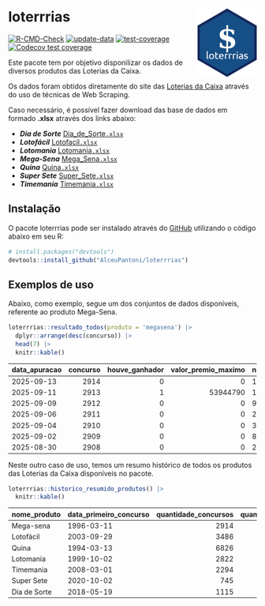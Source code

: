 
<!-- README.md is generated from README.Rmd. Please edit that file -->

# loterrrias <img src="man/figures/logo.png" align="right" height="139" />

<!-- badges: start -->

[![R-CMD-Check](https://github.com/AlceuPantoni/loterrrias/actions/workflows/R-CMD-check.yaml/badge.svg?branch=main)](https://github.com/AlceuPantoni/loterrrias/actions/workflows/R-CMD-check.yaml)
[![update-data](https://github.com/AlceuPantoni/loterrrias/actions/workflows/update-data.yaml/badge.svg)](https://github.com/AlceuPantoni/loterrrias/actions/workflows/update-data.yaml)
[![test-coverage](https://github.com/AlceuPantoni/loterrrias/actions/workflows/test-coverage.yaml/badge.svg?branch=main)](https://github.com/AlceuPantoni/loterrrias/actions/workflows/test-coverage.yaml)
[![Codecov test
coverage](https://codecov.io/gh/AlceuPantoni/loterrrias/branch/main/graph/badge.svg)](https://codecov.io/gh/AlceuPantoni/loterrrias?branch=main)
<!-- badges: end -->

Este pacote tem por objetivo disponilizar os dados de diversos produtos
das Loterias da Caixa.

Os dados foram obtidos diretamente do site das [Loterias da
Caixa](https://loterias.caixa.gov.br/Paginas/default.aspx) através do
uso de técnicas de Web Scraping.

Caso necessário, é possível fazer download das base de dados em formado
**.xlsx** através dos links abaixo:

- ***Dia de Sorte***
  [Dia_de_Sorte`.xlsx`](https://raw.githubusercontent.com/AlceuPantoni/loterrrias/main/data-raw/resultados_diadesorte.xlsx)
- ***Lotofácil***
  [Lotofacil`.xlsx`](https://raw.githubusercontent.com/AlceuPantoni/loterrrias/main/data-raw/resultados_lotofacil.xlsx)
- ***Lotomania***
  [Lotomania`.xlsx`](https://raw.githubusercontent.com/AlceuPantoni/loterrrias/main/data-raw/resultados_lotomania.xlsx)
- ***Mega-Sena***
  [Mega_Sena`.xlsx`](https://raw.githubusercontent.com/AlceuPantoni/loterrrias/main/data-raw/resultados_megasena.xlsx)
- ***Quina***
  [Quina`.xlsx`](https://raw.githubusercontent.com/AlceuPantoni/loterrrias/main/data-raw/resultados_quina.xlsx)
- ***Super Sete***
  [Super_Sete`.xlsx`](https://raw.githubusercontent.com/AlceuPantoni/loterrrias/main/data-raw/resultados_supersete.xlsx)
- ***Timemania***
  [Timemania`.xlsx`](https://raw.githubusercontent.com/AlceuPantoni/loterrrias/main/data-raw/resultados_timemania.xlsx)

## Instalação

O pacote loterrrias pode ser instalado através do
[GitHub](https://github.com/) utilizando o código abaixo em seu R:

``` r
# install.packages("devtools")
devtools::install_github("AlceuPantoni/loterrrias")
```

## Exemplos de uso

Abaixo, como exemplo, segue um dos conjuntos de dados disponíveis,
referente ao produto Mega-Sena.

``` r
loterrrias::resultado_todos(produto = 'megasena') |> 
  dplyr::arrange(desc(concurso)) |> 
  head(7) |> 
  knitr::kable()
```

| data_apuracao | concurso | houve_ganhador | valor_premio_maximo | numeros_sorteados | num_1 | num_2 | num_3 | num_4 | num_5 | num_6 |
|:--------------|---------:|---------------:|--------------------:|:------------------|------:|------:|------:|------:|------:|------:|
| 2025-09-13    |     2914 |              0 |                   0 | 18;25;35;40;46;47 |    18 |    25 |    35 |    40 |    46 |    47 |
| 2025-09-11    |     2913 |              1 |            53944790 | 17;21;34;52;55;60 |    17 |    21 |    34 |    52 |    55 |    60 |
| 2025-09-09    |     2912 |              0 |                   0 | 9;25;37;41;51;59  |     9 |    25 |    37 |    41 |    51 |    59 |
| 2025-09-06    |     2911 |              0 |                   0 | 23;27;32;54;56;59 |    23 |    27 |    32 |    54 |    56 |    59 |
| 2025-09-04    |     2910 |              0 |                   0 | 3;4;11;15;28;29   |     3 |     4 |    11 |    15 |    28 |    29 |
| 2025-09-02    |     2909 |              0 |                   0 | 8;21;31;41;53;58  |     8 |    21 |    31 |    41 |    53 |    58 |
| 2025-08-30    |     2908 |              0 |                   0 | 20;35;36;37;38;50 |    20 |    35 |    36 |    37 |    38 |    50 |

Neste outro caso de uso, temos um resumo histórico de todos os produtos
das Loterias da Caixa disponíveis no pacote.

``` r
loterrrias::historico_resumido_produtos() |> 
  knitr::kable()
```

| nome_produto | data_primeiro_concurso | quantidade_concursos | quantidade_concursos_com_ganhador | percentual_com_ganhador | media_premiacao | maior_premio | menor_premio | total_dezenas_sorteadas | numero_mais_sorteado | numero_menos_sorteado |
|:-------------|:-----------------------|---------------------:|----------------------------------:|------------------------:|----------------:|-------------:|-------------:|------------------------:|---------------------:|----------------------:|
| Mega-sena    | 1996-03-11             |                 2914 |                               640 |                    0.22 |      26359821.9 |    289420865 |    348732.75 |                   17484 |                   10 |                    26 |
| Lotofácil    | 2003-09-29             |                 3486 |                              3077 |                    0.88 |        977462.7 |      8252873 |     10712.22 |                   52290 |                   20 |                    16 |
| Quina        | 1994-03-13             |                 6826 |                              2608 |                    0.38 |       3576318.2 |    579215957 |     14230.37 |                   34130 |                    4 |                    47 |
| Lotomania    | 1999-10-02             |                 2822 |                               701 |                    0.25 |       2562514.4 |     37261930 |    109348.66 |                   56440 |                   47 |                    96 |
| Timemania    | 2008-03-01             |                 2294 |                                78 |                    0.03 |      25486153.3 |    818652938 |    164711.44 |                   16058 |                   20 |                    53 |
| Super Sete   | 2020-10-02             |                  745 |                                30 |                    0.04 |       3168014.8 |     10146164 |    124747.77 |                    5215 |                    7 |                     1 |
| Dia de Sorte | 2018-05-19             |                 1115 |                               347 |                    0.31 |        812187.3 |      4872572 |     59101.35 |                    7805 |                   10 |                     1 |
